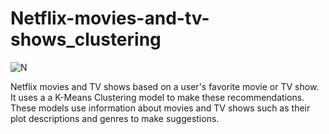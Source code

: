 # Netflix-movies-and-tv-shows_clustering

![N](https://user-images.githubusercontent.com/109894515/206646493-0092c3b0-5fa5-4dbd-a295-07a4f9528fb7.jpg)

Netflix movies and TV shows based on a user's favorite movie or TV show. It uses a a K-Means Clustering model to make these recommendations. These models use information about movies and TV shows such as their plot descriptions and genres to make suggestions.
